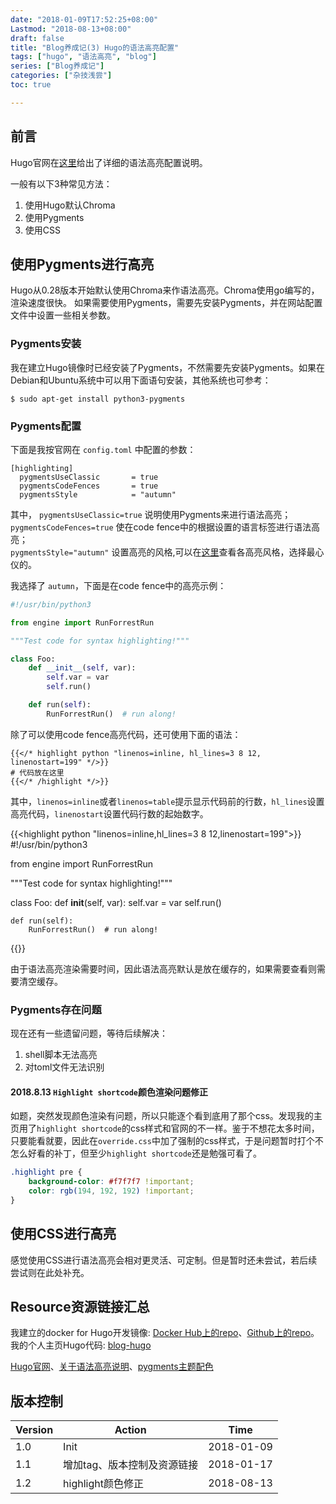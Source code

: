 ```yaml
---
date: "2018-01-09T17:52:25+08:00"
Lastmod: "2018-08-13+08:00"
draft: false
title: "Blog养成记(3) Hugo的语法高亮配置"
tags: ["hugo", "语法高亮", "blog"]
series: ["Blog养成记"]
categories: ["杂技浅尝"]
toc: true

---
```


## 前言

Hugo官网在[这里](http://gohugo.io/content-management/syntax-highlighting/)给出了详细的语法高亮配置说明。

一般有以下3种常见方法：  
1. 使用Hugo默认Chroma    
2. 使用Pygments    
3. 使用CSS  

## 使用Pygments进行高亮

Hugo从0.28版本开始默认使用Chroma来作语法高亮。Chroma使用go编写的，渲染速度很快。
如果需要使用Pygments，需要先安装Pygments，并在网站配置文件中设置一些相关参数。

### Pygments安装

我在建立Hugo镜像时已经安装了Pygments，不然需要先安装Pygments。如果在Debian和Ubuntu系统中可以用下面语句安装，其他系统也可参考：
```shell
$ sudo apt-get install python3-pygments
```

### Pygments配置

下面是我按官网在 `config.toml` 中配置的参数：
```
[highlighting] 
  pygmentsUseClassic       = true
  pygmentsCodeFences       = true
  pygmentsStyle            = "autumn"
```

其中，
`pygmentsUseClassic=true` 说明使用Pygments来进行语法高亮；  
`pygmentsCodeFences=true` 使在code fence中的根据设置的语言标签进行语法高亮；  
`pygmentsStyle="autumn"` 设置高亮的风格,可以在[这里](https://help.farbox.com/pygments.html)查看各高亮风格，选择最心仪的。

我选择了 `autumn`，下面是在code fence中的高亮示例：
```python
#!/usr/bin/python3

from engine import RunForrestRun

"""Test code for syntax highlighting!"""

class Foo:
	def __init__(self, var):
		self.var = var
		self.run()

	def run(self):
		RunForrestRun()  # run along!
```

除了可以使用code fence高亮代码，还可使用下面的语法：

```
{{</* highlight python "linenos=inline, hl_lines=3 8 12, linenostart=199" */>}}
# 代码放在这里
{{</* /highlight */>}}
```

其中，`linenos=inline`或者`linenos=table`提示显示代码前的行数，`hl_lines`设置高亮代码，`linenostart`设置代码行数的起始数字。

{{<highlight python "linenos=inline,hl_lines=3 8 12,linenostart=199">}}
#!/usr/bin/python3

from engine import RunForrestRun

"""Test code for syntax highlighting!"""

class Foo:
	def __init__(self, var):
		self.var = var
		self.run()

	def run(self):
		RunForrestRun()  # run along!
{{</highlight >}}

由于语法高亮渲染需要时间，因此语法高亮默认是放在缓存的，如果需要查看则需要清空缓存。

### Pygments存在问题

现在还有一些遗留问题，等待后续解决：

1. shell脚本无法高亮  
2. 对toml文件无法识别

#### 2018.8.13 `Highlight shortcode`颜色渲染问题修正

如题，突然发现颜色渲染有问题，所以只能逐个看到底用了那个css。发现我的主页用了`highlight shortcode`的css样式和官网的不一样。鉴于不想花太多时间，只要能看就要，因此在`override.css`中加了强制的css样式，于是问题暂时打个不怎么好看的补丁，但至少`highlight shortcode`还是勉强可看了。

```css
.highlight pre {
    background-color: #f7f7f7 !important;
    color: rgb(194, 192, 192) !important;
}
```

## 使用CSS进行高亮

感觉使用CSS进行语法高亮会相对更灵活、可定制。但是暂时还未尝试，若后续尝试则在此处补充。


## Resource资源链接汇总

我建立的docker for Hugo开发镜像:  [Docker Hub上的repo](https://hub.docker.com/r/orianna/hugo-docker-dev/)、[Github上的repo](https://github.com/orianna-zzo/hugo-docker-dev)。  
我的个人主页Hugo代码:  [blog-hugo](https://github.com/orianna-zzo/blog-hugo)  

[Hugo官网](https://gohugo.io)、[关于语法高亮说明](http://gohugo.io/content-management/syntax-highlighting/)、[pygments主题配色](https://help.farbox.com/pygments.html)

## 版本控制

| Version | Action                    | Time       |
| ------- | ------------------------- | ---------- |
| 1.0     | Init                      | 2018-01-09 |
| 1.1     | 增加tag、版本控制及资源链接  | 2018-01-17 |
| 1.2 | highlight颜色修正 | 2018-08-13 |


